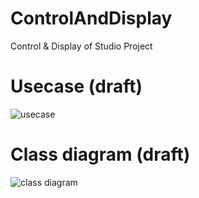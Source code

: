 # ControlAndDisplay
Control &amp; Display of Studio Project

# Usecase (draft)
![](https://yuml.me/diagram/scruffy/usecase/[Student]-(Login),[Student]-(View%20FaceImage),[Student]-(Add%20FaceImage),[Student]-(Remove%20FaceImage),[Student]-(Logout),[Admin]-(Login),[Admin]-(Start%20Attendance),[Admin]-(End%20Attendance),[Admin]-(Clear%20Attendance),(Start%20Attendance)%3E(View%20Attendance),(Play%20Record)%3E(View%20Attendance),(Play%20Record)%3E(View%20Record%20List),[Admin]-(Play%20Record),[Admin]-(Logout),(Start%20Attendance)%3E(View%20Video),(Play%20Record)%3E(View%20Video),(Start%20Attendance)%3E(Start%20Record),(End%20Attendance)%3E(End%20Record) "usecase")

# Class diagram (draft)
![](http://yuml.me/diagram/scruffy/class/[<<Receiver>>|onRecv()],[AttendanceController]-.-^[<<Receiver>>],[LoginManager]-.-^[<<Receiver>>],[FaceManager]-.-^[<<Receiver>>],[VideoDisplay]<-<>[AttendanceReceiver],[StudentList]<-<>[AttendanceReceiver],[AttendanceController||start();end();clear()],[LiveAttendanceController]-^[AttendanceController],[ReplayAttendanceController]-^[AttendanceController],[AttendanceController]<>->[AttendanceReceiver],[AttendanceController]uses-.->[Connection],[FaceManager||add();remove()]<>->[FaceDisplay],[LoginManager||login();logout()]uses-.->[Connection],[FaceManager]uses-.->[Connection],[Connection||connect();disconnect();send()] "class diagram")

